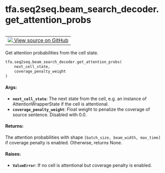 <div itemscope itemtype="http://developers.google.com/ReferenceObject">
<meta itemprop="name" content="tfa.seq2seq.beam_search_decoder.get_attention_probs" />
<meta itemprop="path" content="Stable" />
</div>

# tfa.seq2seq.beam_search_decoder.get_attention_probs


<table class="tfo-notebook-buttons tfo-api" align="left">

<td>
  <a target="_blank" href="https://github.com/tensorflow/addons/tree/r0.6/tensorflow_addons/seq2seq/beam_search_decoder.py#L954-L1002">
    <img src="https://www.tensorflow.org/images/GitHub-Mark-32px.png" />
    View source on GitHub
  </a>
</td></table>



Get attention probabilities from the cell state.

``` python
tfa.seq2seq.beam_search_decoder.get_attention_probs(
    next_cell_state,
    coverage_penalty_weight
)
```



<!-- Placeholder for "Used in" -->


#### Args:


* <b>`next_cell_state`</b>: The next state from the cell, e.g. an instance of
  AttentionWrapperState if the cell is attentional.
* <b>`coverage_penalty_weight`</b>: Float weight to penalize the coverage of source
  sentence. Disabled with 0.0.


#### Returns:

The attention probabilities with shape
  `[batch_size, beam_width, max_time]` if coverage penalty is enabled.
  Otherwise, returns None.



#### Raises:


* <b>`ValueError`</b>: If no cell is attentional but coverage penalty is enabled.